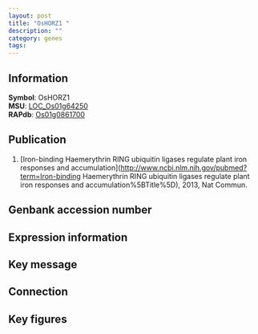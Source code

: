 ```yaml
---
layout: post
title: "OsHORZ1 "
description: ""
category: genes
tags: 
---
```


## Information
__Symbol__: OsHORZ1   
__MSU__: [LOC_Os01g64250](http://rice.plantbiology.msu.edu/cgi-bin/ORF_infopage.cgi?orf=LOC_Os01g64250)  
__RAPdb__: [Os01g0861700](http://rapdb.dna.affrc.go.jp/viewer/gbrowse_details/irgsp1?name=Os01g0861700)  

## Publication
1. [Iron-binding Haemerythrin RING ubiquitin ligases regulate plant iron responses and accumulation](http://www.ncbi.nlm.nih.gov/pubmed?term=Iron-binding Haemerythrin RING ubiquitin ligases regulate plant iron responses and accumulation%5BTitle%5D), 2013, Nat Commun.

## Genbank accession number

## Expression information

## Key message

## Connection

## Key figures


